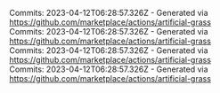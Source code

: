 Commits: 2023-04-12T06:28:57.326Z - Generated via https://github.com/marketplace/actions/artificial-grass
<br>
Commits: 2023-04-12T06:28:57.326Z - Generated via https://github.com/marketplace/actions/artificial-grass
<br>
Commits: 2023-04-12T06:28:57.326Z - Generated via https://github.com/marketplace/actions/artificial-grass
<br>
Commits: 2023-04-12T06:28:57.326Z - Generated via https://github.com/marketplace/actions/artificial-grass
<br>
